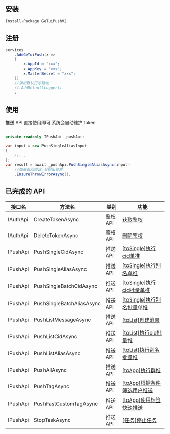 ## 安装
```
Install-Package GeTuiPushV2
```

## 注册
```csharp
services
    .AddGeTuiPush(x =>
    {
        x.AppId = "xxx";
        x.AppKey = "xxx";
        x.MasterSecret = "xxx";
    })
    //添加默认日志输出
    //.AddDefaultLogger()
    ;
```

## 使用
推送 API 直接使用即可,系统会自动维护 token
```csharp

private readonly IPushApi _pushApi;

var input = new PushSingleAliasInput
{
    //...
};
var result = await _pushApi.PushSingleAliasAsync(input)
    //如果返回错误,会抛出异常
    .EnsureThrowErrorAsync();
```

## 已完成的 API

|接口名|方法名|类别|功能|
|--|--|--|--|
|IAuthApi|CreateTokenAsync|鉴权API|[获取鉴权](https://docs.getui.com/getui/server/rest_v2/token/#0)|
|IAuthApi|DeleteTokenAsync|鉴权API|[删除鉴权](https://docs.getui.com/getui/server/rest_v2/token/#1)|
|IPushApi|PushSingleCidAsync|推送API|[[toSingle]执行cid单推](https://docs.getui.com/getui/server/rest_v2/push/#1)|
|IPushApi|PushSingleAliasAsync|推送API|[[toSingle]执行别名单推](https://docs.getui.com/getui/server/rest_v2/push/#2)|
|IPushApi|PushSingleBatchCidAsync|推送API|[[toSingle]执行cid批量单推](https://docs.getui.com/getui/server/rest_v2/push/#3)|
|IPushApi|PushSingleBatchAliasAsync|推送API|[[toSingle]执行别名批量单推](https://docs.getui.com/getui/server/rest_v2/push/#4)|
|IPushApi|PushListMessageAsync|推送API|[[toList]创建消息](https://docs.getui.com/getui/server/rest_v2/push/#5)|
|IPushApi|PushListCidAsync|推送API|[[toList]执行cid批量推](https://docs.getui.com/getui/server/rest_v2/push/#6)|
|IPushApi|PushListAliasAsync|推送API|[[toList]执行别名批量推](https://docs.getui.com/getui/server/rest_v2/push/#7)|
|IPushApi|PushAllAsync|推送API|[[toApp]执行群推](https://docs.getui.com/getui/server/rest_v2/push/#8)|
|IPushApi|PushTagAsync|推送API|[[toApp]根据条件筛选用户推送](https://docs.getui.com/getui/server/rest_v2/push/#9)|
|IPushApi|PushFastCustomTagAsync|推送API|[[toApp]使用标签快速推送](https://docs.getui.com/getui/server/rest_v2/push/#10)|
|IPushApi|StopTaskAsync|推送API|[[任务]停止任务](https://docs.getui.com/getui/server/rest_v2/push/#11)|
